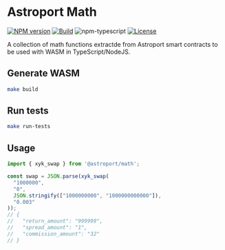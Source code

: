 # Astroport Math

[![NPM version][npm-image]][npm-url]
[![Build][github-build]][github-build-url]
![npm-typescript]
[![License][github-license]][github-license-url]

A collection of math functions extractde from Astroport smart contracts to be used with WASM in TypeScript/NodeJS.

## Generate WASM

```bash
make build
```

## Run tests

```bash
make run-tests
```

## Usage

```typescript
import { xyk_swap } from '@astroport/math';

const swap = JSON.parse(xyk_swap(
  "1000000",
  "0",
  JSON.stringify(["1000000000", "1000000000000"]),
  "0.003"
));
// {
//   "return_amount": "999999",
//   "spread_amount": "1",
//   "commission_amount": "32"
// }
```

[npm-url]: https://www.npmjs.com/package/@astroport/math
[npm-image]: https://img.shields.io/npm/v/@astroport/math
[npm-typescript]: https://img.shields.io/npm/types/@astroport/math
[github-license]: https://img.shields.io/github/license/astroport-fi/astroport-math
[github-license-url]: https://github.com/astroport-fi/astroport-math/blob/main/LICENSE
[github-build]: https://github.com/astroport-fi/astroport-math/actions/workflows/publish.yml/badge.svg
[github-build-url]: https://github.com/astroport-fi/astroport-math/actions/workflows/publish.yml
